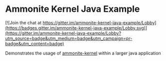 Ammonite Kernel Java Example
============

[![Join the chat at https://gitter.im/ammonite-kernel-java-example/Lobby](https://badges.gitter.im/ammonite-kernel-java-example/Lobby.svg)](https://gitter.im/ammonite-kernel-java-example/Lobby?utm_source=badge&utm_medium=badge&utm_campaign=pr-badge&utm_content=badge)


Demonstrates the usage of [ammonite-kernel](https://github.com/harshad-deo/Ammonite) within a larger java application
